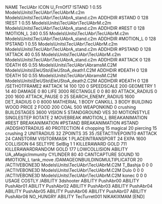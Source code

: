 NAME TecUAbr
ICON U_FrnOf17
!STAND          1 0.55  Models\Units\TecUAbr\TecUAbrM.c2m Models\Units\TecUAbr\TecUAbrA_stand.c2m
ADDHDIR #STAND 0 128
!REST          1 0.55  Models\Units\TecUAbr\TecUAbrM.c2m Models\Units\TecUAbr\TecUAbrA_stand.c2m
ADDHDIR #REST 0 128
!MOTION_L      240 0.55  Models\Units\TecUAbr\TecUAbrM.c2m Models\Units\TecUAbr\TecUAbrA_stand.c2m
ADDHDIR #MOTION_L 0 128
!PSTAND        1  0.55  Models\Units\TecUAbr\TecUAbrM.c2m Models\Units\TecUAbr\TecUAbrA_stand.c2m
ADDHDIR #PSTAND 0 128 
!ATTACK        40 0.55  Models\Units\TecUAbr\TecUAbrM.c2m Models\Units\TecUAbr\TecUAbrA_stand.c2m
ADDHDIR #ATTACK 0 128
!DEATH         65 0.55  Models\Units\TecUAbr\AbramsM.C2M Models\Units\EleUSto\EleUStoA_death1.C2M
ADDHDIR #DEATH 0 128
!DEATH         50 0.55  Models\Units\TecUAbr\AbramsM.C2M Models\Units\EleUSto\EleUStoA_death2.C2M
ADDHDIR #DEATH 0 128
/SETHOTFRAME2 #ATTACK 14 100 120 0
SPEEDSCALE 200
GEOMETRY 1 14 40
DAMAGE   0 80
LIFE     3000
RECTANGLE 0 0 80 80
ATTACK_RADIUS 0 200 1600
ATTACK_PAUSE 0 25
SEARCH_ENEMY_RADIUS 1600
DET_RADIUS 0 0 8000
MATHERIAL 1 BODY
CANKILL 3 BODY BUILDING WOOD 
PRICE 2 FOOD 200 COAL 500
WEAPONKIND 0 crushing
BUILDSTAGES 3600
VISION 5
STANDGROUND
VES 30
MOTIONSTYLE SINGLESTEP
ROTATE 2
MOVEBREAK #MOTION_L
BREAKANIMATION #REST
BREAKANIMATION #PSTAND
BREAKANIMATION #STAND
/ADDSHOTRADIUS 40
PROTECTION 4 chopping 15 magical 20 piercing 15 crushing 2
UNITRADIUS 32
ZPOINTS 35 35
/SETACTIVEPOINT0 #ATTACK 24
CANSTORM
VISITORMASK 1
PLACEINTRANSPORT 24
EXPA 1600
COLLISION 64
SELTYPE SelBig 1 1
KILLERAWARD             GOLD 711
KILLERAWARDRANDOM       GOLD 177
LOWCOLLISION
ABILITY	UA_aMagicImmunity
CYLINDER 80 40
CANTCAPTURE
SOUND 10 #MOTION_L tank_move
/DAMAGEONBUILDINGMULTIPLICATOR 20
/ACTIVEBONE3D Models\Units\TecUAbr\TecUAbrM.C2M T_Bashja 0 0 0
/ACTIVEBONE3D Models\Units\TecUAbr\TecUAbrM.C2M Dulo 0 0 0
/ACTIVEBONE3D Models\Units\TecUAbr\TecUAbrM.C2M konec 0 0 0
USAGE COSTLY
/ABILITY 3dshooter
ABILITY PushAbr00
ABILITY PushAbr01
ABILITY PushAbr02
ABILITY PushAbr03
ABILITY PushAbr04
ABILITY PushAbr05
ABILITY PushAbr06
ABILITY PushAbr07
ABILITY PushAbr08
NO_HUNGRY
ABILITY TecTurret001
NIKAKIXMAM
[END]
